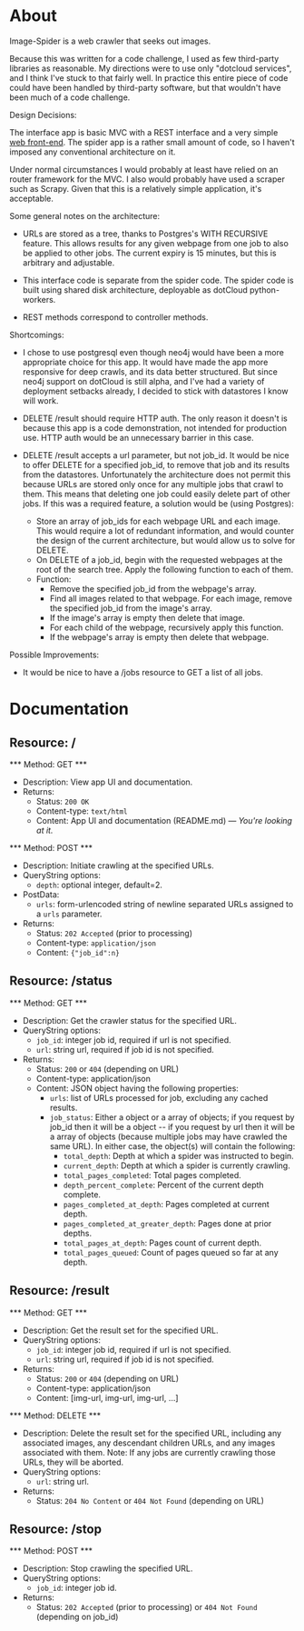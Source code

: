 About
=====

Image-Spider is a web crawler that seeks out images.

Because this was written for a code challenge, I used as few third-party
libraries as reasonable. My directions were to use only "dotcloud services", and
I think I've stuck to that fairly well. In practice this entire piece of code
could have been handled by third-party software, but that wouldn't have been
much of a code challenge.

Design Decisions:

The interface app is basic MVC with a REST interface and a very simple
[web front-end](http://imagespider-bkaplan.dotcloud.com/). The spider app is
a rather small amount of code, so I haven't imposed any conventional
architecture on it.

Under normal circumstances I would probably at least have relied on an router
framework for the MVC. I also would probably have used a scraper such as Scrapy.
Given that this is a relatively simple application, it's acceptable.

Some general notes on the architecture:

* URLs are stored as a tree, thanks to Postgres's WITH RECURSIVE feature. This
  allows results for any given webpage from one job to also be applied to other
  jobs. The current expiry is 15 minutes, but this is arbitrary and adjustable.

* This interface code is separate from the spider code. The spider code is built
  using shared disk architecture, deployable as dotCloud python-workers.

* REST methods correspond to controller methods.

Shortcomings:

* I chose to use postgresql even though neo4j would have been a more appropriate
  choice for this app. It would have made the app more responsive for deep
  crawls, and its data better structured. But since neo4j support on dotCloud is
  still alpha, and I've had a variety of deployment setbacks already, I decided
  to stick with datastores I know will work.

* DELETE /result should require HTTP auth. The only reason it doesn't is because
  this app is a code demonstration, not intended for production use. HTTP auth
  would be an unnecessary barrier in this case.

* DELETE /result accepts a url parameter, but not job_id. It would be nice to
  offer DELETE for a specified job_id, to remove that job and its results from
  the datastores. Unfortunately the architecture does not permit this because
  URLs are stored only once for any multiple jobs that crawl to them. This means
  that deleting one job could easily delete part of other jobs. If this was
  a required feature, a solution would be (using Postgres):
    * Store an array of job_ids for each webpage URL and each image. This would
      require a lot of redundant information, and would counter the design of
      the current architecture, but would allow us to solve for DELETE.
    * On DELETE of a job_id, begin with the requested webpages at the root of
      the search tree. Apply the following function to each of them.
    * Function:
        * Remove the specified job_id from the webpage's array.
        * Find all images related to that webpage. For each image, remove the
          specified job_id from the image's array.
        * If the image's array is empty then delete that image.
        * For each child of the webpage, recursively apply this function.
        * If the webpage's array is empty then delete that webpage.

Possible Improvements:

* It would be nice to have a /jobs resource to GET a list of all jobs.

Documentation
=============

Resource: /
-----------

*** Method: GET ***

* Description: View app UI and documentation.
* Returns:
    * Status: `200 OK`
    * Content-type: `text/html`
    * Content: App UI and documentation (README.md) &mdash;
      *You're looking at it.*

*** Method: POST ***

* Description: Initiate crawling at the specified URLs.
* QueryString options:
    * `depth`: optional integer, default=2.
* PostData:
    * `urls`: form-urlencoded string of newline separated URLs
  assigned to a `urls` parameter.
* Returns:
    * Status: `202 Accepted` (prior to processing)
    * Content-type: `application/json`
    * Content: `{"job_id":n}`


Resource: /status
-----------------

*** Method: GET ***

* Description: Get the crawler status for the specified URL.
* QueryString options:
    * `job_id`: integer job id, required if url is not specified.
    * `url`: string url, required if job id is not specified.
* Returns:
    * Status: `200` or `404` (depending on URL)
    * Content-type: application/json
    * Content: JSON object having the following properties:
        * `urls`: list of URLs processed for job, excluding any cached results.
        * `job_status`: Either a object or a array of objects; if you request by
                        job_id then it will be a object -- if you request by url
                        then it will be a array of objects (because multiple
                        jobs may have crawled the same URL). In either case, the
                        object(s) will contain the following:
            * `total_depth`: Depth at which a spider was instructed to begin.
            * `current_depth`: Depth at which a spider is currently crawling.
            * `total_pages_completed`: Total pages completed.
            * `depth_percent_complete`: Percent of the current depth complete.
            * `pages_completed_at_depth`: Pages completed at current depth.
            * `pages_completed_at_greater_depth`: Pages done at prior depths.
            * `total_pages_at_depth`: Pages count of current depth.
            * `total_pages_queued`: Count of pages queued so far at any depth.


Resource: /result
-----------------

*** Method: GET ***

* Description: Get the result set for the specified URL.
* QueryString options:
    * `job_id`: integer job id, required if url is not specified.
    * `url`: string url, required if job id is not specified.
* Returns:
    * Status: `200` or `404` (depending on URL)
    * Content-type: application/json
    * Content: [img-url, img-url, img-url, &hellip;]

*** Method: DELETE ***

* Description: Delete the result set for the specified URL, including any
               associated images, any descendant children URLs, and any images
               associated with them. Note: If any jobs are currently crawling
               those URLs, they will be aborted.
* QueryString options:
    * `url`: string url.
* Returns:
    * Status: `204 No Content` or `404 Not Found` (depending on URL)

Resource: /stop
---------------

*** Method: POST ***

* Description: Stop crawling the specified URL.
* QueryString options:
    * `job_id`: integer job id.
* Returns:
    * Status: `202 Accepted` (prior to processing) or `404 Not Found` (depending
      on job_id)
